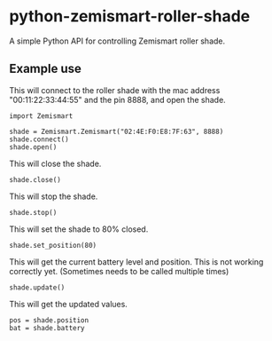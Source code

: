 # python-zemismart-roller-shade
A simple Python API for controlling Zemismart roller shade.

## Example use
This will connect to the roller shade with the mac address "00:11:22:33:44:55" and the pin 8888, and open the shade.
```
import Zemismart

shade = Zemismart.Zemismart("02:4E:F0:E8:7F:63", 8888)
shade.connect()
shade.open()
```

This will close the shade.
```
shade.close()
```

This will stop the shade.
```
shade.stop()
```

This will set the shade to 80% closed.
```
shade.set_position(80)
```

This will get the current battery level and position.
This is not working correctly yet. (Sometimes needs to be called multiple times)   
```
shade.update()
```
This will get the updated values.

```
pos = shade.position
bat = shade.battery
```



